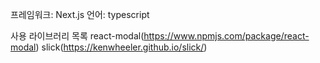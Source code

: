 프레임워크: Next.js
언어: typescript

사용 라이브러리 목록
react-modal(https://www.npmjs.com/package/react-modal)
slick(https://kenwheeler.github.io/slick/)
